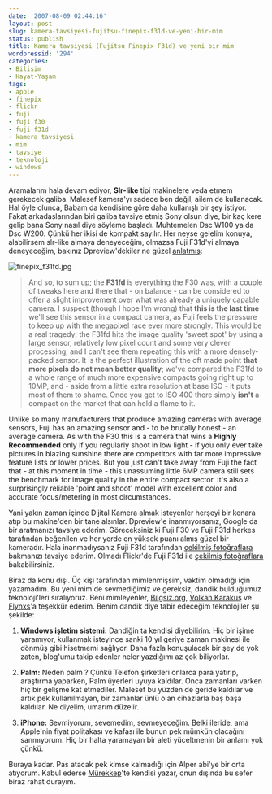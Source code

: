 ```yaml
---
date: '2007-08-09 02:44:16'
layout: post
slug: kamera-tavsiyesi-fujitsu-finepix-f31d-ve-yeni-bir-mim
status: publish
title: Kamera tavsiyesi (Fujitsu Finepix F31d) ve yeni bir mim
wordpressid: '294'
categories:
- Bilişim
- Hayat-Yaşam
tags:
- apple
- finepix
- flickr
- fuji
- fuji f30
- fuji f31d
- kamera tavsiyesi
- mim
- tavsiye
- teknoloji
- windows
---
```


Aramalarım hala devam ediyor, **Slr-like** tipi makinelere veda etmem gerekecek galiba. Malesef kamera'yı sadece ben değil, ailem de kullanacak. Hal öyle olunca, Babam da kendisine göre daha kullanışlı bir şey istiyor. Fakat arkadaşlarından biri galiba tavsiye etmiş Sony olsun diye, bir kaç kere gelip bana Sony nasıl diye söyleme başladı. Muhtemelen Dsc W100 ya da Dsc W200. Çünkü her ikisi de kompakt sayılır. Her neyse gelelim konuya, alabilirsem slr-like almaya deneyeceğim, olmazsa Fuji F31d'yi almaya deneyeceğim, bakınız Dpreview'dekiler ne güzel [anlatmış](http://www.dpreview.com/reviews/FujifilmF31fd/page17.asp):

![finepix_f31fd.jpg](http://arsln.org/image/finepix_f31fd.jpg)

> And so, to sum up; the **F31fd** is everything the F30 was, with a couple of tweaks here and there that - on balance - can be considered to offer a slight improvement over what was already a uniquely capable camera. I suspect (though I hope I'm wrong) that **this is the last time** we'll see this sensor in a compact camera, as Fuji feels the pressure to keep up with the megapixel race ever more strongly. This would be a real tragedy; the F31fd hits the image quality 'sweet spot' by using a large sensor, relatively low pixel count and some very clever processing, and I can't see them repeating this with a more densely-packed sensor. It is the perfect illustration of the oft made point **that more pixels do not mean better quality**; we've compared the F31fd to a whole range of much more expensive compacts going right up to 10MP, and - aside from a little extra resolution at base ISO - it puts most of them to shame. Once you get to ISO 400 there simply **isn't** a compact on the market that can hold a flame to it.

Unlike so many manufacturers that produce amazing cameras with average sensors, Fuji has an amazing sensor and - to be brutally honest - an average camera. As with the F30 this is a camera that wins a **Highly Recommended** only if you regularly shoot in low light - if you only ever take pictures in blazing sunshine there are competitors with far more impressive feature lists or lower prices. But you just can't take away from Fuji the fact that - at this moment in time - this unassuming little 6MP camera still sets the benchmark for image quality in the entire compact sector. It's also a surprisingly reliable 'point and shoot' model with excellent color and accurate focus/metering in most circumstances. 



Yani yakın zaman içinde Dijital Kamera almak isteyenler herşeyi bir kenara atıp bu makine'den bir tane alsınlar. Dpreview'e inanmıyorsanız, Google da bir aratmanızı tavsiye ederim. Göreceksiniz ki Fuji F30 ve Fuji F31d herkes tarafından beğenilen ve her yerde en yüksek puanı almış güzel bir kameradır. Hala inanmadıysanız Fuji F31d tarafından [çekilmiş fotoğraflara](http://www.dpreview.com/gallery/fujif31fd_samples/) bakmanızı tavsiye ederim. Olmadı Flickr'de Fuji F31d ile [çekilmiş fotoğraflara](http://www.flickr.com/cameras/fujifilm/finepix_f31fd/) bakabilirsiniz. 

Biraz da konu dışı. Üç kişi tarafından mimlenmişsim, vaktim olmadığı için yazamadım. Bu yeni mim'de sevmediğimiz ve gereksiz, dandik bulduğumuz teknoloji'leri sıralıyoruz.  Beni mimleyenler, [Bilgsiz.org](http://www.bilgisiz.org/2007/08/dandik-teknolojiler.html), [Volkan Karakuş](http://www.t-infection.com/en-sevmedigimiz-teknolojiler-mim/) ve [Flynxs](http://flynxs.blogspot.com/2007/08/ba-bels-teknoloji-rnleri-mim.html)'a teşekkür ederim. Benim dandik diye tabir edeceğim teknolojiler şu şekilde:





	
  1. **Windows işletim sistemi:** Dandiğin ta kendisi diyebilirim. Hiç bir işime yaramıyor, kullanmak isteyince sanki 10 yıl geriye zaman makinesi ile dönmüş gibi hisetmemi sağlıyor. Daha fazla konuşulacak bir şey de yok zaten, blog'umu takip edenler neler yazdığımı az çok biliyorlar.



	
  2. **Palm:** Neden palm ? Çünkü Telefon şirketleri onlarca para yatırıp, araştırma yaparken, Palm üyerleri uyuya kaldılar. Onca zamanları varken hiç bir gelişme kat etmediler. Malesef bu yüzden de geride kaldılar ve artık pek kullanılmayan, bir zamanlar ünlü olan cihazlarla baş başa kaldılar. Ne diyelim, umarım düzelir.


	
  3. **iPhone:** Sevmiyorum, sevemedim, sevmeyeceğim. Belki ileride, ama Apple'nin fiyat politakası ve kafası ile bunun pek mümkün olacağını sanmıyorum. Hiç bir halta yaramayan bir aleti yüceltmenin bir anlamı yok çünkü.



Buraya kadar. Pas atacak pek kimse kalmadığı için Alper abi'ye bir orta atıyorum. Kabul ederse [Mürekkep](http://www.murekkep.org/)'te kendisi yazar, onun dışında bu sefer biraz rahat durayım. 







